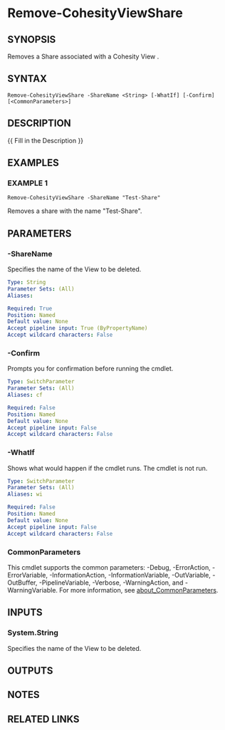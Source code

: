 # Remove-CohesityViewShare

## SYNOPSIS
Removes a Share associated with a Cohesity View .

## SYNTAX

```
Remove-CohesityViewShare -ShareName <String> [-WhatIf] [-Confirm] [<CommonParameters>]
```

## DESCRIPTION
{{ Fill in the Description }}

## EXAMPLES

### EXAMPLE 1
```
Remove-CohesityViewShare -ShareName "Test-Share"
```

Removes a share with the name "Test-Share".

## PARAMETERS

### -ShareName
Specifies the name of the View to be deleted.

```yaml
Type: String
Parameter Sets: (All)
Aliases:

Required: True
Position: Named
Default value: None
Accept pipeline input: True (ByPropertyName)
Accept wildcard characters: False
```

### -Confirm
Prompts you for confirmation before running the cmdlet.

```yaml
Type: SwitchParameter
Parameter Sets: (All)
Aliases: cf

Required: False
Position: Named
Default value: None
Accept pipeline input: False
Accept wildcard characters: False
```

### -WhatIf
Shows what would happen if the cmdlet runs.
The cmdlet is not run.

```yaml
Type: SwitchParameter
Parameter Sets: (All)
Aliases: wi

Required: False
Position: Named
Default value: None
Accept pipeline input: False
Accept wildcard characters: False
```

### CommonParameters
This cmdlet supports the common parameters: -Debug, -ErrorAction, -ErrorVariable, -InformationAction, -InformationVariable, -OutVariable, -OutBuffer, -PipelineVariable, -Verbose, -WarningAction, and -WarningVariable. For more information, see [about_CommonParameters](http://go.microsoft.com/fwlink/?LinkID=113216).

## INPUTS

### System.String
Specifies the name of the View to be deleted.

## OUTPUTS

## NOTES

## RELATED LINKS

